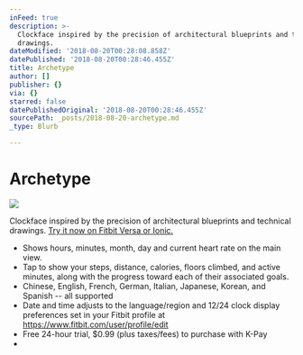 ```yaml
---
inFeed: true
description: >-
  Clockface inspired by the precision of architectural blueprints and technical
  drawings.
dateModified: '2018-08-20T00:28:08.858Z'
datePublished: '2018-08-20T00:28:46.455Z'
title: Archetype
author: []
publisher: {}
via: {}
starred: false
datePublishedOriginal: '2018-08-20T00:28:46.455Z'
sourcePath: _posts/2018-08-20-archetype.md
_type: Blurb

---
```

# Archetype
![](https://imgflo.herokuapp.com/graph/2b2431f8e7ba7b0/9d58437f876ba68534a0a164bfcb942a/croprotate.png?cropheight=298&cropwidth=298&degrees=0&input=https%3A%2F%2Fthe-grid-user-content.s3-us-west-2.amazonaws.com%2F66c55186-494a-4539-b60a-6e351ff56468.png&x=1&y=1)

Clockface inspired by the precision of architectural blueprints and technical drawings.
[Try it now on Fitbit Versa or Ionic.][0]

* Shows hours, minutes, month, day and current heart rate on the main view.
* Tap to show your steps, distance, calories, floors climbed, and active minutes, along with the progress toward each of their associated goals.
* Chinese, English, French, German, Italian, Japanese, Korean, and Spanish -- all supported
* Date and time adjusts to the language/region and 12/24 clock display preferences set in your Fitbit profile at https://www.fitbit.com/user/profile/edit
* Free 24-hour trial, $0.99 (plus taxes/fees) to purchase with K-Pay
* 

[0]: https://gam.fitbit.com/gallery/clock/9446319e-6254-4bac-aaac-e5cd71885ee6